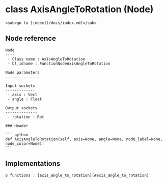 # class AxisAngleToRotation (Node)

    <sub>go to [index](/docs/index.md)</sub>
    
## Node reference

    Node
    ----
     - Class name : AxisAngleToRotation
     - bl_idname : FunctionNodeAxisAngleToRotation
    
    Node parameters
    ---------------
    
    Input sockets
    -------------
     - axis : Vect
     - angle : Float
    
    Output sockets
    --------------
     - rotation : Rot
    
    ### Header

    ``` python
    def AxisAngleToRotation(self, axis=None, angle=None, node_label=None, node_color=None):
    ```
    
## Implementations

    o functions : [axis_angle_to_rotation](#axis_angle_to_rotation)
    
    